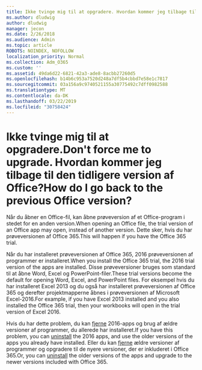 ```yaml
---
title: Ikke tvinge mig til at opgradere. Hvordan kommer jeg tilbage til den tidligere version af Office?
ms.author: dludwig
author: dludwig
manager: jecon
ms.date: 2/26/2018
ms.audience: Admin
ms.topic: article
ROBOTS: NOINDEX, NOFOLLOW
localization_priority: Normal
ms.collection: Adm_O365
ms.custom: ''
ms.assetid: 49da6d22-6821-42a3-ade8-8acbb27260d5
ms.openlocfilehash: b14b6c953a7520d248a7df5b4cbbd7e58e1c7817
ms.sourcegitcommit: 03a156a9c9740521155a30775492c7dff0982588
ms.translationtype: MT
ms.contentlocale: da-DK
ms.lasthandoff: 03/22/2019
ms.locfileid: "30758424"
---
```

# <a name="dont-force-me-to-upgrade-how-do-i-go-back-to-the-previous-office-version"></a><span data-ttu-id="b57b6-103">Ikke tvinge mig til at opgradere.</span><span class="sxs-lookup"><span data-stu-id="b57b6-103">Don't force me to upgrade.</span></span> <span data-ttu-id="b57b6-104">Hvordan kommer jeg tilbage til den tidligere version af Office?</span><span class="sxs-lookup"><span data-stu-id="b57b6-104">How do I go back to the previous Office version?</span></span>

<span data-ttu-id="b57b6-105">Når du åbner en Office-fil, kan åbne prøveversion af et Office-program i stedet for en anden version.</span><span class="sxs-lookup"><span data-stu-id="b57b6-105">When opening an Office file, the trial version of an Office app may open, instead of another version.</span></span> <span data-ttu-id="b57b6-106">Dette sker, hvis du har prøveversionen af Office 365.</span><span class="sxs-lookup"><span data-stu-id="b57b6-106">This will happen if you have the Office 365 trial.</span></span> 
  
<span data-ttu-id="b57b6-107">Når du har installeret prøveversionen af Office 365, 2016 prøveversionen af programmer er installeret.</span><span class="sxs-lookup"><span data-stu-id="b57b6-107">When you install the Office 365 trial, the 2016 trial version of the apps are installed.</span></span> <span data-ttu-id="b57b6-108">Disse prøveversioner bruges som standard til at åbne Word, Excel og PowerPoint-filer.</span><span class="sxs-lookup"><span data-stu-id="b57b6-108">These trial versions become the default for opening Word, Excel, and PowerPoint files.</span></span> <span data-ttu-id="b57b6-109">For eksempel hvis du har installeret Excel 2013 og du også har installeret prøveversionen af Office 365 og derefter projektmapperne åbnes i prøveversionen af Microsoft Excel-2016.</span><span class="sxs-lookup"><span data-stu-id="b57b6-109">For example, if you have Excel 2013 installed and you also installed the Office 365 trial, then your workbooks will open in the trial version of Excel 2016.</span></span> 
  
<span data-ttu-id="b57b6-110">Hvis du har dette problem, du kan [fjerne](https://support.office.com/article/9dd49b83-264a-477a-8fcc-2fdf5dbf61d8.aspx) 2016-apps og brug af ældre versioner af programmer, du allerede har installeret.</span><span class="sxs-lookup"><span data-stu-id="b57b6-110">If you have this problem, you can [uninstall](https://support.office.com/article/9dd49b83-264a-477a-8fcc-2fdf5dbf61d8.aspx) the 2016 apps, and use the older versions of the apps you already have installed.</span></span> <span data-ttu-id="b57b6-111">Eller du kan [fjerne](https://support.office.com/article/9dd49b83-264a-477a-8fcc-2fdf5dbf61d8.aspx) ældre versioner af programmer og opgradere til de nyere versioner, der er inkluderet i Office 365.</span><span class="sxs-lookup"><span data-stu-id="b57b6-111">Or, you can [uninstall](https://support.office.com/article/9dd49b83-264a-477a-8fcc-2fdf5dbf61d8.aspx) the older versions of the apps and upgrade to the newer versions included with Office 365.</span></span> 
  

